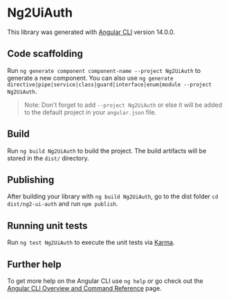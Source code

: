# Ng2UiAuth

This library was generated with [Angular CLI](https://github.com/angular/angular-cli) version 14.0.0.

## Code scaffolding

Run `ng generate component component-name --project Ng2UiAuth` to generate a new component. You can also use `ng generate directive|pipe|service|class|guard|interface|enum|module --project Ng2UiAuth`.
> Note: Don't forget to add `--project Ng2UiAuth` or else it will be added to the default project in your `angular.json` file. 

## Build

Run `ng build Ng2UiAuth` to build the project. The build artifacts will be stored in the `dist/` directory.

## Publishing

After building your library with `ng build Ng2UiAuth`, go to the dist folder `cd dist/ng2-ui-auth` and run `npm publish`.

## Running unit tests

Run `ng test Ng2UiAuth` to execute the unit tests via [Karma](https://karma-runner.github.io).

## Further help

To get more help on the Angular CLI use `ng help` or go check out the [Angular CLI Overview and Command Reference](https://angular.io/cli) page.

